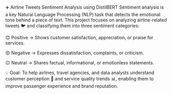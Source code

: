 ✈️ Airline Tweets Sentiment Analysis using DistilBERT
Sentiment analysis is a key Natural Language Processing (NLP) task that detects the emotional tone behind a piece of text.
This project focuses on analyzing airline-related tweets 🐦 and classifying them into three sentiment categories:

😊 Positive → Shows customer satisfaction, appreciation, or praise for services.

😡 Negative → Expresses dissatisfaction, complaints, or criticism.

😐 Neutral → Shares factual, informational, or emotionless statements.

💡 Goal:
To help airlines, travel agencies, and data analysts understand customer perception 🧠 and service quality trends 📊, enabling them to improve passenger experience and brand reputation.

